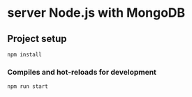 # server Node.js with MongoDB

## Project setup
```
npm install
```

### Compiles and hot-reloads for development
```
npm run start
```
